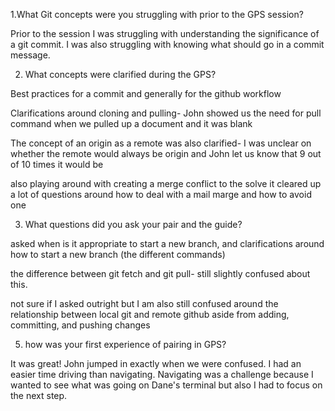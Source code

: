 1.What Git concepts were you struggling with prior to the GPS session?

Prior to the session I was struggling with understanding the significance of a git commit. I was also struggling with knowing what should go in a commit message.

2. What concepts were clarified during the GPS?

Best practices for a commit and generally for the github workflow

Clarifications around cloning and pulling- John showed us the need for pull command when we pulled up a document and it was blank

The concept of an origin as a remote was also clarified- I was unclear on whether the remote would always be origin and John let us know that 9 out of 10 times it would be

also playing around with creating a merge conflict to the solve it cleared up a lot of questions around how to deal with a mail marge and how to avoid one

3. What questions did you ask your pair and the guide?

asked when is it appropriate to start a new branch, and clarifications around how to start a new branch (the different commands)

the difference between git fetch and git pull- still slightly confused about this.

not sure if I asked outright but I am also still confused around the relationship between local git and remote github aside from adding, committing, and pushing changes

5. how was your first experience of pairing in GPS?

It was great! John jumped in exactly when we were confused. I had an easier time driving than navigating. Navigating was a challenge because I wanted to see what was going on Dane's terminal but also I had to focus on the next step.